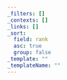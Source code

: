 ```yaml
---
_filters: []
_contexts: []
_links: []
_sort:
  field: rank
  asc: true
  group: false
_template: ""
_templateName: ""
---
```


